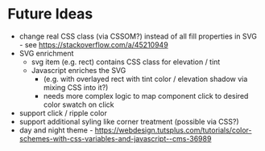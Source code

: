 # Future Ideas
* change real CSS class (via CSSOM?) instead of all fill properties in SVG - see https://stackoverflow.com/a/45210949 
* SVG enrichment
  * svg item (e.g. rect) contains CSS class for elevation / tint
  * Javascript enriches the SVG 
    * (e.g. with overlayed rect with tint color / elevation shadow via mixing CSS into it?)
    * needs more complex logic to map component click to desired color swatch on click
* support click / ripple color
* support additional syling like corner treatment (possible via CSS?)
* day and night theme - https://webdesign.tutsplus.com/tutorials/color-schemes-with-css-variables-and-javascript--cms-36989